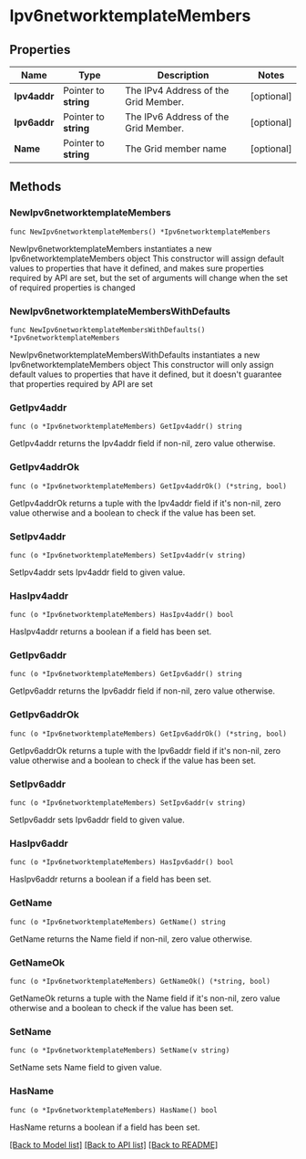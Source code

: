 # Ipv6networktemplateMembers

## Properties

Name | Type | Description | Notes
------------ | ------------- | ------------- | -------------
**Ipv4addr** | Pointer to **string** | The IPv4 Address of the Grid Member. | [optional] 
**Ipv6addr** | Pointer to **string** | The IPv6 Address of the Grid Member. | [optional] 
**Name** | Pointer to **string** | The Grid member name | [optional] 

## Methods

### NewIpv6networktemplateMembers

`func NewIpv6networktemplateMembers() *Ipv6networktemplateMembers`

NewIpv6networktemplateMembers instantiates a new Ipv6networktemplateMembers object
This constructor will assign default values to properties that have it defined,
and makes sure properties required by API are set, but the set of arguments
will change when the set of required properties is changed

### NewIpv6networktemplateMembersWithDefaults

`func NewIpv6networktemplateMembersWithDefaults() *Ipv6networktemplateMembers`

NewIpv6networktemplateMembersWithDefaults instantiates a new Ipv6networktemplateMembers object
This constructor will only assign default values to properties that have it defined,
but it doesn't guarantee that properties required by API are set

### GetIpv4addr

`func (o *Ipv6networktemplateMembers) GetIpv4addr() string`

GetIpv4addr returns the Ipv4addr field if non-nil, zero value otherwise.

### GetIpv4addrOk

`func (o *Ipv6networktemplateMembers) GetIpv4addrOk() (*string, bool)`

GetIpv4addrOk returns a tuple with the Ipv4addr field if it's non-nil, zero value otherwise
and a boolean to check if the value has been set.

### SetIpv4addr

`func (o *Ipv6networktemplateMembers) SetIpv4addr(v string)`

SetIpv4addr sets Ipv4addr field to given value.

### HasIpv4addr

`func (o *Ipv6networktemplateMembers) HasIpv4addr() bool`

HasIpv4addr returns a boolean if a field has been set.

### GetIpv6addr

`func (o *Ipv6networktemplateMembers) GetIpv6addr() string`

GetIpv6addr returns the Ipv6addr field if non-nil, zero value otherwise.

### GetIpv6addrOk

`func (o *Ipv6networktemplateMembers) GetIpv6addrOk() (*string, bool)`

GetIpv6addrOk returns a tuple with the Ipv6addr field if it's non-nil, zero value otherwise
and a boolean to check if the value has been set.

### SetIpv6addr

`func (o *Ipv6networktemplateMembers) SetIpv6addr(v string)`

SetIpv6addr sets Ipv6addr field to given value.

### HasIpv6addr

`func (o *Ipv6networktemplateMembers) HasIpv6addr() bool`

HasIpv6addr returns a boolean if a field has been set.

### GetName

`func (o *Ipv6networktemplateMembers) GetName() string`

GetName returns the Name field if non-nil, zero value otherwise.

### GetNameOk

`func (o *Ipv6networktemplateMembers) GetNameOk() (*string, bool)`

GetNameOk returns a tuple with the Name field if it's non-nil, zero value otherwise
and a boolean to check if the value has been set.

### SetName

`func (o *Ipv6networktemplateMembers) SetName(v string)`

SetName sets Name field to given value.

### HasName

`func (o *Ipv6networktemplateMembers) HasName() bool`

HasName returns a boolean if a field has been set.


[[Back to Model list]](../README.md#documentation-for-models) [[Back to API list]](../README.md#documentation-for-api-endpoints) [[Back to README]](../README.md)



